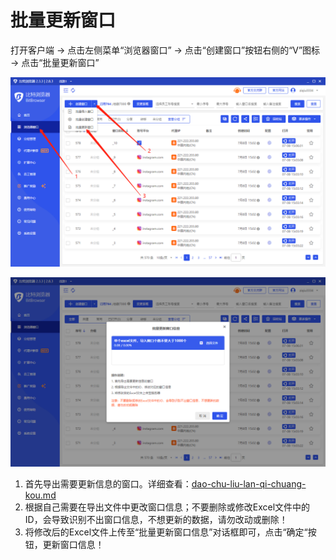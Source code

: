 # 批量更新窗口

打开客户端 -> 点击左侧菜单“浏览器窗口” -> 点击“创建窗口”按钮右侧的“V”图标 -> 点击“批量更新窗口”

![](<../../.gitbook/assets/11111111 (1).png>)

![](<../../.gitbook/assets/image (62).png>)

1. 首先导出需要更新信息的窗口。详细查看：[dao-chu-liu-lan-qi-chuang-kou.md](dao-chu-liu-lan-qi-chuang-kou.md "mention")
2. 根据自己需要在导出文件中更改窗口信息；不要删除或修改Excel文件中的ID，会导致识别不出窗口信息，不想更新的数据，请勿改动或删除！
3. 将修改后的Excel文件上传至“批量更新窗口信息”对话框即可，点击“确定“按钮，更新窗口信息！
